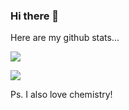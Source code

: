 ### Hi there 👋
 
Here are my github stats...

![](https://github.com/RPICave/github-stats/blob/master/generated/overview.svg)

![](https://github.com/RPICave/github-stats/blob/master/generated/languages.svg)


Ps. I also love chemistry!
